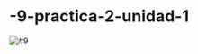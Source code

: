 # -9-practica-2-unidad-1
![#9](https://github.com/EdsonCr11/-9-practica-2-unidad-1/assets/152097705/f7203470-6b63-4dc4-9720-22120e2454d3)
